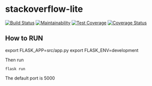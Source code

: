 # stackoverflow-lite

[![Build Status](https://travis-ci.org/Tiemma/stackoverflow-lite.svg?branch=python-develop)](https://travis-ci.org/Tiemma/stackoverflow-lite)
[![Maintainability](https://api.codeclimate.com/v1/badges/a82b88aa5147515ce0af/maintainability)](https://codeclimate.com/github/Tiemma/stackoverflow-lite/maintainability)
[![Test Coverage](https://api.codeclimate.com/v1/badges/a82b88aa5147515ce0af/test_coverage)](https://codeclimate.com/github/Tiemma/stackoverflow-lite/test_coverage)
[![Coverage Status](https://coveralls.io/repos/github/Tiemma/stackoverflow-lite/badge.svg?branch=python-develop)](https://coveralls.io/github/Tiemma/stackoverflow-lite?branch=python-develop)


## How to RUN
export FLASK_APP=src/app.py
export FLASK_ENV=development

Then run

```
flask run
```

The default port is 5000
